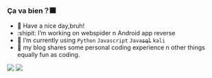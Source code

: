 ### Ça va bien？:fireworks:
- :hamster: Have a nice day,bruh!
- :shipit:  I’m working on webspider n Android app reverse 
- :whale: I’m currently using `Python` `Javascript` `Java`<del>`sql`</del> `kali`
- :beginner: my blog shares some personal coding experience n other things equally fun as coding.

![](https://github-readme-stats.vercel.app/api?username=Seriainme&show_icons=true&line_height=21&show_icons=true&theme=vue&hide_border=true)
![](https://github-readme-stats.vercel.app/api/top-langs/?username=Seriainme&show_icons=true&layout=compact&theme=vue&hide_border=true&hide=html,css)


<!--
**Seriainme/Seriainme** is a ✨ _special_ ✨ repository because its `README.md` (this file) appears on your GitHub profile.

Here are some ideas to get you started:

- 🔭 I’m currently working on ...
- 🌱 I’m currently learning ...
- 👯 I’m looking to collaborate on ...
- 🤔 I’m looking for help with ...
- 💬 Ask me about ...
- 📫 How to reach me: ...
- 😄 Pronouns: ...
- ⚡ Fun fact: ...
-->
